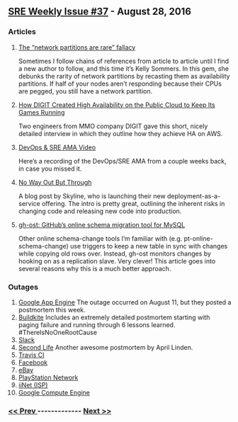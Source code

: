 ## [SRE Weekly Issue #37](https://sreweekly.com/sre-weekly-issue-37/) - August 28, 2016
### Articles

1. [The “network partitions are rare” fallacy](http://kellabyte.com/2013/11/04/the-network-partitions-are-rare-fallacy/)

    Sometimes I follow chains of references from article to article until I find a new author to follow, and this time it’s Kelly Sommers.  In this gem, she debunks the rarity of network partitions by recasting them as availability partitions.  If half of your nodes aren’t responding because their CPUs are pegged, you still have a network partition.

1. [How DIGIT Created High Availability on the Public Cloud to Keep Its Games Running](https://www.linux.com/news/how-digit-created-high-availability-public-cloud-keep-its-games-running)

    Two engineers from MMO company DIGIT gave this short, nicely detailed interview in which they outline how they achieve HA on AWS.
1. [DevOps & SRE AMA Video](http://conferences.oreilly.com/velocity/devops-web-performance-ny/public/content/devops-sre-ama-video)

    Here’s a recording of the DevOps/SRE AMA from a couple weeks back, in case you missed it.
1. [No Way Out But Through](https://blog.skyliner.io/no-way-out-but-through-1db41c648697#.xt0e1ds7h)

    A blog post by Skyline, who is launching their new deployment-as-a-service offering.  The intro is pretty great, outlining the inherent risks in changing code and releasing new code into production.
1. [gh-ost: GitHub’s online schema migration tool for MySQL](http://githubengineering.com/gh-ost-github-s-online-migration-tool-for-mysql/)

    Other online schema-change tools I’m familiar with (e.g. pt-online-schema-change) use triggers to keep a new table in sync with changes while copying old rows over.  Instead, gh-ost monitors changes by hooking on as a replication slave.  Very clever!  This article goes into several reasons why this is a much better approach.
### Outages

1. [Google App Engine](http://status.cloud.google.com/incident/appengine/16008#5673385510043648)
    The outage occurred on August 11, but they posted a postmortem this week.
1. [Buildkite](https://building.buildkite.com/outage-post-mortem-for-august-23rd-82b619a3679b#.2lh0fawla)
    Includes an extremely detailed postmortem starting with paging failure and running through 6 lessons learned.  #ThereIsNoOneRootCause
1. [Slack](https://status.slack.com/2016-08/b0d3f4837a8ae62b)
1. [Second Life](https://community.secondlife.com/t5/Tools-and-Technology/A-Play-by-Play-Retelling-of-Yesterday-s-Downtime/ba-p/3060170)
    Another awesome postmortem by April Linden.
1. [Travis CI](https://www.traviscistatus.com/incidents/4mvp857qx8bw)
1. [Facebook](http://timesofindia.indiatimes.com/tech/tech-news/Facebook-suffers-momentary-outage-back-online-now/articleshow/53885130.cms)
1. [eBay](http://www.ecommercebytes.com/C/abblog/blog.pl?/pl/2016/8/1472223471.html)
1. [PlayStation Network](http://www.pushsquare.com/news/2016/08/psn_down_just_in_time_for_the_weekend)
1. [iiNet (ISP)](http://www.itwire.com/business-technology/74504-iinet-services-in-victoria-hit-by-four-hour-outage.html)
1. [Google Compute Engine](http://status.cloud.google.com/incident/compute/16017#5659645909663744)

### [ << Prev ](sreweekly-36.md) ------------- [ Next >> ](sreweekly-38.md)
